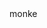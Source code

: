 <div id="header" align="center>
  <img src="https://media.tenor.com/JJ_is357rXYAAAAM/spike-monkey-typing.gif" width="100">monke</img>
 </div>
